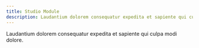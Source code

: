 ```yaml
---
title: Studio Module
description: Laudantium dolorem consequatur expedita et sapiente qui culpa modi dolore.
---
```


Laudantium dolorem consequatur expedita et sapiente qui culpa modi dolore.
